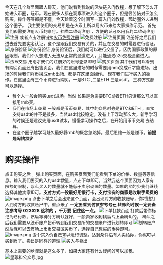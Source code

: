 今天在几个群里面跟人聊天，他们说看到我说的区块链入门教程，想了解下怎么开始进入币圈，玩币。现在很多人都在观察项进入的这个圈子，但是很苦恼对于怎么购买，操作等等都是不懂。今天趁着这个时间写一篇入门的教程，帮助圈外人进到这个圈子。
我主要使用的交易所是在火币上所以用火币来给大家操作示范。
首先我们都需要注册火币的账号。扫描二维码注册 ，方便的话可以用我的二维码注册
![注册](https://upload-images.jianshu.io/upload_images/4237685-2933a30c8c5484f3.png?imageMogr2/auto-orient/strip%7CimageView2/2/w/1240)
或者点击注册链接[火币免费注册](https://www.huobi.pro/topic/invited/?invite_code=nqr33)
![免费注册](https://upload-images.jianshu.io/upload_images/4237685-8e8760dc44ff01c8.png?imageMogr2/auto-orient/strip%7CimageView2/2/w/1240)
![注册页面](https://upload-images.jianshu.io/upload_images/4237685-594b75d381885184.png?imageMogr2/auto-orient/strip%7CimageView2/2/w/1240)
注册好之后我们进去首先要实名认证，这个是跟我们交易有关的，并且在交易的时需要进行验证。
![身份验证](https://upload-images.jianshu.io/upload_images/4237685-4349ac4871444be4.png?imageMogr2/auto-orient/strip%7CimageView2/2/w/1240)
![身份验证](https://upload-images.jianshu.io/upload_images/4237685-7d02cd9004daf1d1.png?imageMogr2/auto-orient/strip%7CimageView2/2/w/1240)
身份验证后，我们就可以进行交易了。因为国家政策的原因限制。我们个人想进入无法从正常的通道进入，只能通过c2c交易通道进入。
![法币交易](https://upload-images.jianshu.io/upload_images/4237685-690824c1ee86d3c5.png?imageMogr2/auto-orient/strip%7CimageView2/2/w/1240)
用刚才我们的注册好的账号登录即可
![购买页面](https://upload-images.jianshu.io/upload_images/4237685-8c42a728dd043c6c.png?imageMogr2/auto-orient/strip%7CimageView2/2/w/1240)
其中我们可以看到有购买页面还有出售页面。我们在这里进场的时候需要用rmb换成币才能进场，出场的时候我们将币换成rmb出场。都是在这里面操作。
现在我们进行买入的操作。在这里面有三个币种进行购买，一是BTC ,二是ETH 三是usdt。 三种方式都可以选择。
 * 我个人一般会购买usdt进场。当然 如果是急需要BTC或者ETH的话那么可以直接用rmb买。
 * 我们在市场上交易 一般都是币币交易，其中的交易对也是BTC和ETH ，直接支持usdt的并不是很多，当然usdt比较稳定。没有上下浮动那么大，新手学习的时候还是建议先用usdt试水，慢慢学习操作之后，在开始用币币交易 去结算。
  * 在这个圈子越学习越久最好将rmb的概念忽略掉。最后思维一般是赚币。**前提是闲钱投资**

# 购买操作
点击购买之后 ，弹出购买页面，在购买页面我们能看到下单的价格，数量等等信息。输入我们要买的入的usdt数量，点击下单即可。当然我这个页面因为人家有限额的限制，那么买入的数量就不能低于卖家设置的数量。如果的买的少我们继续选择其他卖家即可。**支付方式一般最好用银行卡，支付宝有的商家是收取手续费的**
![image.png](https://upload-images.jianshu.io/upload_images/4237685-9ef4d621511fe86f.png?imageMogr2/auto-orient/strip%7CimageView2/2/w/1240)
点击下单之后会出来这个页面，会出现对方的收款账号，你将钱打入到对方的收款账户中。重点来了
**一定要看到付款参考号在 转账的时候一定要备注参考号 023028 这种的 ，千万要 记住这一点。**
![下单打款页面](https://upload-images.jianshu.io/upload_images/4237685-28c764a200fbfa51.png?imageMogr2/auto-orient/strip%7CimageView2/2/w/1240)
打款后带你标记为已付款。然后等待对方确认就好。一般卖家收到钱后马上会确认的。
确认之后我们需要从法币账户把币转到我们交易所的交易账户进行划转即可
![划转账户](https://upload-images.jianshu.io/upload_images/4237685-4a4c8e045d355c44.png?imageMogr2/auto-orient/strip%7CimageView2/2/w/1240)
然后就可以去市场上币币交易区买币了，选择自己想买的币种即可。
![image.png](https://upload-images.jianshu.io/upload_images/4237685-6261d50d85fda75e.png?imageMogr2/auto-orient/strip%7CimageView2/2/w/1240)
这个买入价自己可以进行调整。达到条件后有人卖给你，你就可以买到币了。卖出是同样的道理
![买入与卖出](https://upload-images.jianshu.io/upload_images/4237685-8c7cd76bb624022c.png?imageMogr2/auto-orient/strip%7CimageView2/2/w/1240)

基本上需要的步骤就是这么多了。如果大家还有什么疑问的可以加我。
![星球和公众号.jpg](https://upload-images.jianshu.io/upload_images/4237685-c0a98ee1fde70e28.jpg?imageMogr2/auto-orient/strip%7CimageView2/2/w/1240)


